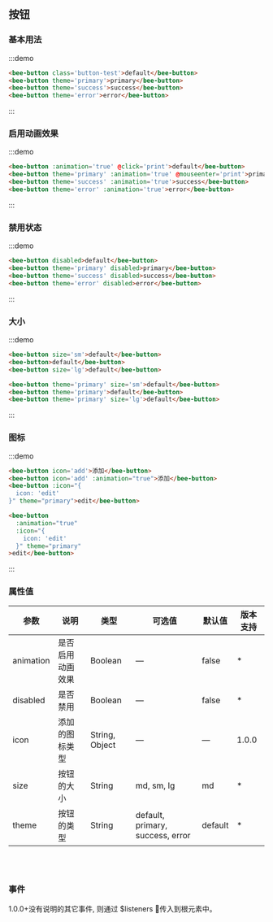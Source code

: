 <style>
  .bee-button {
    margin-right: 10px;
  }
</style>

<script>
export default {
  methods: {
    print (e) {
      console.log(e.type)
    }
  }
}
</script>

## 按钮

### 基本用法

:::demo
```html
<bee-button class='button-test'>default</bee-button>
<bee-button theme='primary'>primary</bee-button>
<bee-button theme='success'>success</bee-button>
<bee-button theme='error'>error</bee-button>
```
:::

### 启用动画效果
:::demo
``` html
<bee-button :animation='true' @click='print'>default</bee-button>
<bee-button theme='primary' :animation='true' @mouseenter='print'>primary</bee-button>
<bee-button theme='success' :animation='true'>success</bee-button>
<bee-button theme='error' :animation='true'>error</bee-button>
```
:::

### 禁用状态
:::demo
``` html
<bee-button disabled>default</bee-button>
<bee-button theme='primary' disabled>primary</bee-button>
<bee-button theme='success' disabled>success</bee-button>
<bee-button theme='error' disabled>error</bee-button>
```
:::

### 大小
:::demo
``` html
<bee-button size='sm'>default</bee-button>
<bee-button>default</bee-button>
<bee-button size='lg'>default</bee-button>

<bee-button theme='primary' size='sm'>default</bee-button>
<bee-button theme='primary'>default</bee-button>
<bee-button theme='primary' size='lg'>default</bee-button>
```
:::

### 图标
:::demo
``` html
<bee-button icon='add'>添加</bee-button>
<bee-button icon='add' :animation="true">添加</bee-button>
<bee-button :icon="{
  icon: 'edit'
}" theme="primary">edit</bee-button>

<bee-button 
  :animation="true"
  :icon="{
    icon: 'edit'
  }" theme="primary"
>edit</bee-button>
```
:::

### 属性值

| 参数 | 说明 |	类型 |	可选值 |	默认值 | 版本支持|
|---|---|---|---|---|---|
| animation | 是否启用动画效果 |	Boolean |	— |	false |*|
| disabled | 是否禁用 |	Boolean |	— |	false |*|
| icon | 添加的图标类型 |	String, Object |	— |	— |1.0.0|
| size | 按钮的大小 |	String |	md, sm, lg |	md |*|
| theme | 按钮的类型 |	String |	default, primary, success,  error |	default |*|

<br/>
<br/>

### 事件

1.0.0+没有说明的其它事件, 则通过 $listeners 传入到根元素中。
